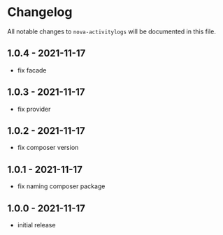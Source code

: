 # Changelog

All notable changes to `nova-activitylogs` will be documented in this file.

## 1.0.4 - 2021-11-17

- fix facade

## 1.0.3 - 2021-11-17

- fix provider

## 1.0.2 - 2021-11-17

- fix composer version

## 1.0.1 - 2021-11-17

- fix naming composer package

## 1.0.0 - 2021-11-17

- initial release
